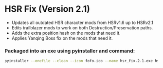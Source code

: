 # HSR Fix (Version 2.1)
- Updates all outdated HSR character mods from HSRv1.6 up to HSRv2.1
- Edits trailblazer mods to work on both Destruction/Preservation paths.
- Adds the extra position hash on the mods that need it.
- Applies Yanqing Boss fix on the mods that need it.

### Packaged into an exe using pyinstaller and command:
```bash
pyinstaller --onefile --clean --icon fofo.ico --name hsr_fix.2.1.exe hsr_fix.py
```
